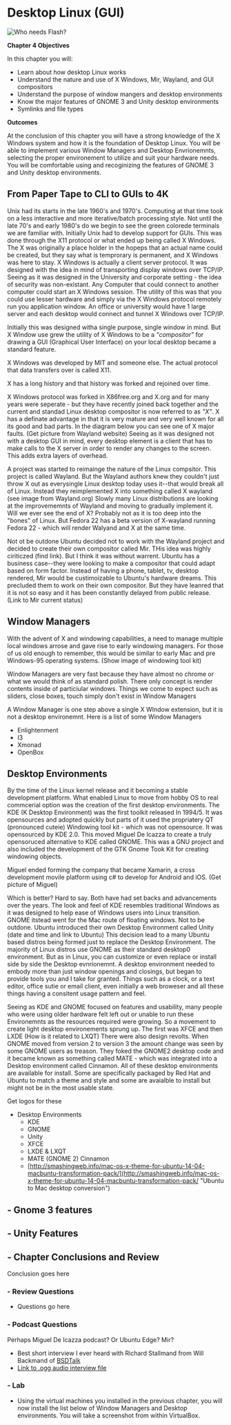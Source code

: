 # Desktop Linux (GUI)
![*Who needs Flash?*](http://imgs.xkcd.com/comics/supported_features.png "Linux Supported Features")

__Chapter 4 Objectives__

  In this chapter you will:
  *  Learn about how desktop Linux works
  *  Understand the nature and use of X Windows, Mir, Wayland, and GUI compositors
  *  Understand the purpose of window mangers and desktop environments
  *  Know the major features of GNOME 3 and Unity desktop environments
  *  Symlinks and file types 

__Outcomes__

  At the conclusion of this chapter you will have a strong knowledge of the X Windows system and how it is the foundation of Desktop Linux.  You will be able to implement various Window Managers and Desktop Envrionemnts, selecting the proper environement to utilize and suit your hardware needs.  You will be comfortable using and recoginizing the features of GNOME 3 and Unity desktop environments.  

## From Paper Tape to CLI to GUIs to 4K

  Unix had its starts in the late 1960's and 1970's.  Computing at that time took on a less interactive and more iterative/batch processing style.  Not until the late 70's and early 1980's do we begin to see the green colorede terminals we are familiar with.  Initially Unix had to develop support for GUIs.  This was done through the X11 protocol or what ended up being called X Windows.  The X was originally a place holder in the hopeps that an actual name could be created, but they say what is temprorary is permanent, and X Windows was here to stay.  X Windows is actually a client server protocol.  It was designed with the idea in mind of transporting display windows over TCP/IP.  Seeing as it was designed in the University and corporate setting - the idea of security was non-existant.  Any Computer that could connect to another computer could start an X Windows session.  The utility of this was that you could use lesser hardware and simply via the X Windows protocol remotely run you application window.  An office or university would have 1 large server and each desktop would connect and tunnel X Windows over TCP/IP.  
  
  Initially this was designed witha single purpose, single window in mind.  But X Window use grew the utility of X Windows to be a *"compositor"* for drawing a GUI (Graphical User Interface) on your local desktop became a standard feature.
  
  X Windows was developed by MIT and someone else.  The actual protocol that data transfers over is called X11.  
  
  X has a long history and that history was forked and rejoined over time.  
  
  
  
  X Windows protocol was forked in X86free.org and X.org  and for many years were seperate - but they have recently joined back together and the current and standad Linux desktop compositor is now referred to as *"X"*.  X has a definate advantage in that it is very mature and very well known for all its good and bad parts.  In the diagram below you can see one of X major faults.  (Get picture from Wayland website)  Seeing as it was designed not with a desktop GUI in mind, every desktop element is a client that has to make calls to the X server in order to render any changes to the screen.  This adds extra layers of overhead.

  A project was started to reimainge the nature of the Linux compsitor.  This project is called Wayland.  But the Wayland authors knew they couldn't just throw X out as everysingle Linux desktop today uses it--that would break all of Linux.  Instead they reimplemented X into something called X wayland (see image from Wayland.org)   Slowly many Linux distributions are looking at the improvememnts of Wayland and moving to gradually implement it.  Will we ever see the end of X?  Probably not as it is too deep into the "bones" of Linux.  But Fedora 22 has a beta version of X-wayland running Fedora 22 - which will render Walyand and X at the same time. 
  
  Not ot be outdone Ubuntu decided not to work with the Wayland project and decided to create their own compositor called Mir.  THis idea was highly ciriticzed (find link).  But I think it was without warrent.  Ubuntu has a business case--they were looking to make a compositor that could adapt based on form factor.  Instead of having a phone, tablet, tv, desktop rendered, Mir would be custimoizable to Ubuntu's hardware dreams.  This precluded them to work on their own compositor.  But they have leanred that it is not so easy and it has been constantly delayed from public release.  (Link to Mir current status)    
  
## Window Managers

 With the advent of X and windowing capabilities, a need to manage multiple local windows arrose and gave rise to early windowing managers.  For those of us old enough to remember, this would be similar to early Mac and pre Windows-95 operating systems.
 (Show image of windowing tool kit)
 
 Window Managers are very fast because they have almost no chrome or what we would think of as standard polish.  There only concept is render contents inside of particiular windows.  Things we come to expect such as sliders, close boxes, touch simply don't exist in Window Managers
 
 A Window Manager is one step above a single X WIndow extension, but it is not a desktop environemnt. 
 Here is a list of some Window Managers  
   
  * Enlightenment
  * I3
  * Xmonad
  * OpenBox

## Desktop Environments
  
  By the time of the Linux kernel release and it becoming a stable development platform.  What enabled Linux to move from hobby OS to real commcerial option was the creation of the first desktop environments.  The KDE (K Desktop Environment) was the first toolkit released In 1994/5.  It was opensources and adopted quickly but parts of it used the propriatery QT (pronounced cuteie) Windowing tool kit - which was not opensource. It was opensourced by KDE 2.0.  This moved Miguel De Icazza to create a truly opensoruced alternative to KDE called GNOME.  This was a GNU project and also included the development of the GTK Gnome Took Kit for creating windowing objects.  

  Miguel ended forming the company that became Xamarin, a cross development movile platform using c# to develop for Android and iOS.
  (Get picture of Miguel)
   
  Which is better?  Hard to say.  Both have had set backs and advancements over the years.  The look and feel of KDE resembles traditional Windows as it was designed to help ease of Windows users into Linux transition.  GNOME itstead went for the Mac route of floating windows.  Not to be outdone.  Ubuntu introduced their own Desktop Environment called Unity (date and time and link to Ubuntu)  This decision lead to a many Ubuntu based distros being formed just to replace the Desktop Environment.  The majority of Linux distros use GNOME as their standard desktop0 environment.  But as in Linux, you can customize or even replace or install side by side the Desktop evnrionemnt.  A desktop environment needed to embody more than just window openings and closings, but began to provide tools you and I take for granted.  Things such as a clock, or a text editor, office sutie or email client, even initially a web broweser and all these things having a consitent usage pattern and feel.
  
  Seeing as KDE and GNOME focused on features and usability, many people who were using older hardware felt left out or unable to run these Environemnts as the resources required were growing.  So a movement to create light desktop environements sprung up.  The first was XFCE and then LXDE (How is it related to LXQT)  There were also design revolts.  When GNOME moved from version 2 to version 3 the amount change was seen by some GNOME users as treason.  They foked the GNOME2 desktop code and it became known as something called MATE - which was integrated into a Desktop environment called Cinnamon.  All of these desktop environments are available for install.  Some are specifically packaged by Red Hat and Ubuntu to match a theme and style and some are avaialble to install but might not be in the most usable state.
  
  Get logos for these
  
   * Desktop Environments
     + KDE
     + GNOME
     + Unity
     + XFCE
     + LXDE & LXQT
     + MATE (GNOME 2) Cinnamon
     + [http://smashingweb.info/mac-os-x-theme-for-ubuntu-14-04-macbuntu-transformation-pack/](http://smashingweb.info/mac-os-x-theme-for-ubuntu-14-04-macbuntu-transformation-pack/ "Ubuntu to Mac desktop conversion")

## - Gnome 3 features  
  
  
## - Unity Features


  
## - Chapter Conclusions and Review

  Conclusion goes here

### - Review Questions

  * Questions go here

### - Podcast Questions

Perhaps Miguel De Icazza podcast?  Or Ubuntu Edge?  Mir?  

 * Best short interview I ever heard with Richard Stallmand from Will Backmand of [BSDTalk](http://bsdtalk.blogspot.com/ "BSD Talk")
 * [Link to .ogg audio interview file](https://archive.org/download/bsdtalk132/bsdtalk132.ogg "RMS Interview")

### - Lab

 * Using the virtual machines you installed in the previous chapter, you will now install the list below of Window Managers and Desktop environments.  You will take a screenshot from within VirtualBox.
 